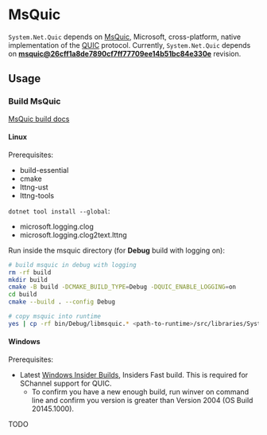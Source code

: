 # MsQuic

`System.Net.Quic` depends on [MsQuic](https://github.com/microsoft/msquic), Microsoft, cross-platform, native implementation of the [QUIC](https://datatracker.ietf.org/wg/quic/about/) protocol.
Currently, `System.Net.Quic` depends on [**msquic@26cff1a8de7890cf7ff77709ee14b51bc84e330e**](https://github.com/microsoft/msquic/commit/26cff1a8de7890cf7ff77709ee14b51bc84e330e) revision.

## Usage

### Build MsQuic

[MsQuic build docs](https://github.com/microsoft/msquic/blob/main/docs/BUILD.md)

#### Linux
Prerequisites:
- build-essential
- cmake
- lttng-ust
- lttng-tools

`dotnet tool install --global`:
- microsoft.logging.clog
- microsoft.logging.clog2text.lttng


Run inside the msquic directory (for **Debug** build with logging on):
```bash
# build msquic in debug with logging
rm -rf build
mkdir build
cmake -B build -DCMAKE_BUILD_TYPE=Debug -DQUIC_ENABLE_LOGGING=on
cd build
cmake --build . --config Debug

# copy msquic into runtime
yes | cp -rf bin/Debug/libmsquic.* <path-to-runtime>/src/libraries/System.Net.Quic/src/
```

#### Windows
Prerequisites:
- Latest [Windows Insider Builds](https://insider.windows.com/en-us/), Insiders Fast build. This is required for SChannel support for QUIC.
  - To confirm you have a new enough build, run winver on command line and confirm you version is greater than Version 2004 (OS Build 20145.1000).

TODO

